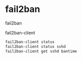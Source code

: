 # fail2ban
fail2ban


fail2ban-client

```bash
fail2ban-client status
fail2ban-client status sshd
fail2ban-client get sshd bantime
```
